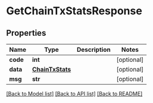 # GetChainTxStatsResponse

## Properties
Name | Type | Description | Notes
------------ | ------------- | ------------- | -------------
**code** | **int** |  | [optional] 
**data** | [**ChainTxStats**](ChainTxStats.md) |  | [optional] 
**msg** | **str** |  | [optional] 

[[Back to Model list]](../README.md#documentation-for-models) [[Back to API list]](../README.md#documentation-for-api-endpoints) [[Back to README]](../README.md)

